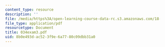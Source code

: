 ```yaml
---
content_type: resource
description: ''
file: /media/https%3A/open-learning-course-data-rc.s3.amazonaws.com/18-034-honors-differential-equations-spring-2004/8b0e493dac523f9e6a7780c09dbb31a0_034exam3.pdf
file_type: application/pdf
resourcetype: Document
title: 034exam3.pdf
uid: 8b0e493d-ac52-3f9e-6a77-80c09dbb31a0
---
```

